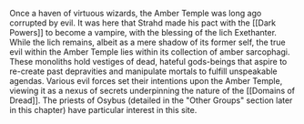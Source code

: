 Once a haven of virtuous wizards, the Amber Temple was long ago corrupted by evil. It was here that Strahd made his pact with the [[Dark Powers]] to become a vampire, with the blessing of the lich Exethanter. While the lich remains, albeit as a mere shadow of its former self, the true evil within the Amber Temple lies within its collection of amber sarcophagi. These monoliths hold vestiges of dead, hateful gods-beings that aspire to re-create past depravities and manipulate mortals to fulfill unspeakable agendas. Various evil forces set their intentions upon the Amber Temple, viewing it as a nexus of secrets underpinning the nature of the [[Domains of Dread]]. The priests of Osybus (detailed in the "Other Groups" section later in this chapter) have particular interest in this site.